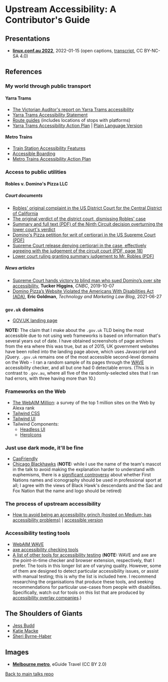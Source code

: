 # Upstream Accessibility: A Contributor's Guide

## Presentations

- [**linux.conf.au 2022**](https://www.youtube.com/watch?v=YtZkNFyp5-I), 2022-01-15 (open captions, [transcript](transcript.md), CC BY-NC-SA 4.0)

## References

### My world through public transport

#### Yarra Trams

* [The Victorian Auditor's report on Yarra Trams accessibility](https://www.audit.vic.gov.au/report/accessibility-tram-services?section=)
* [Yarra Trams Accessibility Statement](https://yarratrams.com.au/accessibility)
* [Route guides](https://yarratrams.com.au/route-guides/) (includes locations of stops with platforms)
* [Yarra Trams Accessibility Action Plan](https://yarratrams.com.au/media/1550/yarra-trams-accessibility-action-plan-2019-to-2022-final.pdf) | [Plain Language Version](https://yarratrams.com.au/media/1543/easy-english-accessibility-action-plan-190802.pdf)

#### Metro Trains

* [Train Station Accessibility Features](https://www.metrotrains.com.au/station-accessibility-features/)
* [Accessible Boarding](https://www.metrotrains.com.au/station-accessibility-features/boarding/)
* [Metro Trains Accessibility Action Plan](https://ds12k1658w1f2.cloudfront.net/wp-content/uploads/2019/08/J004357-AAP-Booklet-%C6%92_INT.pdf)

### Access to public utilities

#### Robles v. Domino's Pizza LLC

##### Court documents

* [Robles' original complaint in the US District Court for the Central District of California](https://www.courtlistener.com/docket/4615111/1/guillermo-robles-v-dominos-pizza-llc/)
* [The original verdict of the district court, dismissing Robles' case](https://www.courtlistener.com/docket/4615111/42/guillermo-robles-v-dominos-pizza-llc/)
* [Summary and full text (PDF) of the Ninth Circuit decision overturning the lower court's verdict](https://law.justia.com/cases/federal/appellate-courts/ca9/17-55504/17-55504-2019-01-15.html)
* [Domino's Pizza petition for writ of certiorari in the US Supreme Court (PDF)](http://www.supremecourt.gov/DocketPDF/18/18-1539/102950/20190613153319483_DominosPetition.pdf)
* [Supreme Court release denying certiorari in the case, effectively agreeing with the judgement of the circuit court (PDF, page 18)](https://www.supremecourt.gov/orders/courtorders/100719zor_m648.pdf)
* [Lower court ruling granting summary judgement to Mr. Robles (PDF)](https://www.adatitleiii.com/wp-content/uploads/sites/121/2021/06/Dominos-MSJ-Order.pdf)

##### News articles

* [Supreme Court hands victory to blind man who sued Domino’s over site accessibility](https://www.cnbc.com/2019/10/07/dominos-supreme-court.html), **Tucker Higgins**, *CNBC*, 2019-10-07
* [Domino Pizza’s Website Violated the Americans With Disabilities Act (ADA)](https://blog.ericgoldman.org/archives/2021/06/domino-pizzas-website-violated-the-americans-with-disabilities-act-ada-robes-v-dominos.htm), **Eric Goldman**, *Technology and Marketing Law Blog*, 2021-06-27

### `gov.uk` domains

* [GOV.UK landing page](https://www.gov.uk/)

**NOTE:** The claim that I make about the `.gov.uk` TLD being the most accessible due to not using web frameworks is based on information that's several years out of date.  I have obtained screenshots of page archives from the era where this was true, but as of 2015, UK government websites have been rolled into the landing page above, which uses Javascript and jQuery.  `.gov.uk` remains one of the most accessible second-level domains on the Web - I ran a random sample of its pages through the [WAVE](https://wave.webaim.org/) accessibility checker, and all but one had 0 detectable errors.  (This is in contrast to `.gov.au`, where all five of the randomly-selected sites that I ran had errors, with three having more than 10.)

### Frameworks on the Web

* [The WebAIM Million](https://webaim.org/projects/million/): a survey of the top 1 million sites on the Web by Alexa rank
* [Tailwind CSS](https://tailwindcss.com/)
* [Tailwind UI](https://tailwindui.com/)
* Tailwind Components:
  - [Headless UI](https://headlessui.dev/)
  - [HeroIcons](https://heroicons.com/)

### Just use dark mode, it'll be fine

* [CapFriendly](https://www.capfriendly.com/)
* [Chicago Blackhawks](https://www.nhl.com/blackhawks/) (**NOTE:** while I use the name of the team's mascot in the talk to avoid making the explanation harder to understand with euphemisms, there is a [significant controversy](https://en.wikipedia.org/wiki/Chicago_Blackhawks_name_and_logo_controversy) about whether First Nations names and iconography should be used in professional sport at all; I agree with the views of Black Hawk's descendants and the Sac and Fox Nation that the name and logo should be retired)

### The process of upstream accessibility

* [How to avoid being an accessibility grinch (hosted on Medium; has accessibility problems)](https://uxdesign.cc/how-to-avoid-being-an-accessibility-grinch-85d124440d52) | [accessible version](https://sheribyrnehaber.com/how-to-avoid-being-an-accessibility-grinch/)

### Accessibility testing tools

* [WebAIM WAVE](https://wave.webaim.org/)
* [axe accessibility checking tools](https://www.deque.com/axe/)
* [A list of other tools for accessibility testing](https://www.w3.org/WAI/ER/tools/)  (**NOTE:** WAVE and axe are the point-in-time checker and browser extension, respectively, that I prefer.  The tools in this longer list are of varying quality.  However, some of them are designed to detect particular accessibility issues, or assist with manual testing; this is why the list is included here.  I recommend researching the organisations that produce these tools, and seeking recommendations for particular use-cases from people with disabilities.  Specifically, watch out for tools on this list that are produced by [accessibility overlay companies](https://overlayfactsheet.com/).)

## The Shoulders of Giants

* [Jess Budd](https://jessbudd.com/)
* [Katie Macke](https://github.com/asleepysheepy)
* [Sheri Byrne-Haber](https://sheribyrnehaber.com/sheri-byrne-haber-bio/)

## Images

* [**Melbourne metro**](https://tinyurl.com/upstream-07), eGuide Travel (CC BY 2.0)

[Back to main talks repo](https://github.com/lisushka/talks)
